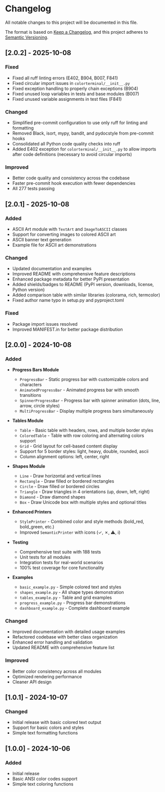 # Changelog

All notable changes to this project will be documented in this file.

The format is based on [Keep a Changelog](https://keepachangelog.com/en/1.0.0/),
and this project adheres to [Semantic Versioning](https://semver.org/spec/v2.0.0.html).

## [2.0.2] - 2025-10-08

### Fixed
- Fixed all ruff linting errors (E402, B904, B007, F841)
- Fixed circular import issues in `colorterminal/__init__.py`
- Fixed exception handling to properly chain exceptions (B904)
- Fixed unused loop variables in tests and base modules (B007)
- Fixed unused variable assignments in test files (F841)

### Changed
- Simplified pre-commit configuration to use only ruff for linting and formatting
- Removed Black, isort, mypy, bandit, and pydocstyle from pre-commit hooks
- Consolidated all Python code quality checks into ruff
- Added E402 exception for `colorterminal/__init__.py` to allow imports after code definitions (necessary to avoid circular imports)

### Improved
- Better code quality and consistency across the codebase
- Faster pre-commit hook execution with fewer dependencies
- All 277 tests passing

## [2.0.1] - 2025-10-08

### Added
- ASCII Art module with `TextArt` and `ImageToASCII` classes
- Support for converting images to colored ASCII art
- ASCII banner text generation
- Example file for ASCII art demonstrations

### Changed
- Updated documentation and examples
- Improved README with comprehensive feature descriptions
- Enhanced package metadata for better PyPI presentation
- Added shields/badges to README (PyPI version, downloads, license, Python version)
- Added comparison table with similar libraries (colorama, rich, termcolor)
- Fixed author name typo in setup.py and pyproject.toml

### Fixed
- Package import issues resolved
- Improved MANIFEST.in for better package distribution

## [2.0.0] - 2024-10-08

### Added
- **Progress Bars Module**
  - `ProgressBar` - Static progress bar with customizable colors and characters
  - `AnimatedProgressBar` - Animated progress bar with smooth transitions
  - `SpinnerProgressBar` - Progress bar with spinner animation (dots, line, arrow, circle styles)
  - `MultiProgressBar` - Display multiple progress bars simultaneously

- **Tables Module**
  - `Table` - Basic table with headers, rows, and multiple border styles
  - `ColoredTable` - Table with row coloring and alternating colors support
  - `Grid` - Grid layout for cell-based content display
  - Support for 5 border styles: light, heavy, double, rounded, ascii
  - Column alignment options: left, center, right

- **Shapes Module**
  - `Line` - Draw horizontal and vertical lines
  - `Rectangle` - Draw filled or bordered rectangles
  - `Circle` - Draw filled or bordered circles
  - `Triangle` - Draw triangles in 4 orientations (up, down, left, right)
  - `Diamond` - Draw diamond shapes
  - `Box` - Draw Unicode box with multiple styles and optional titles

- **Enhanced Printers**
  - `StylePrinter` - Combined color and style methods (bold_red, bold_green, etc.)
  - Improved `SemanticPrinter` with icons (✓, ✗, ⚠, ℹ)

- **Testing**
  - Comprehensive test suite with 188 tests
  - Unit tests for all modules
  - Integration tests for real-world scenarios
  - 100% test coverage for core functionality

- **Examples**
  - `basic_example.py` - Simple colored text and styles
  - `shapes_example.py` - All shape types demonstration
  - `tables_example.py` - Table and grid examples
  - `progress_example.py` - Progress bar demonstrations
  - `dashboard_example.py` - Complete dashboard example

### Changed
- Improved documentation with detailed usage examples
- Refactored codebase with better class organization
- Enhanced error handling and validation
- Updated README with comprehensive feature list

### Improved
- Better color consistency across all modules
- Optimized rendering performance
- Cleaner API design

## [1.0.1] - 2024-10-07

### Changed
- Initial release with basic colored text output
- Support for basic colors and styles
- Simple text formatting functions

## [1.0.0] - 2024-10-06

### Added
- Initial release
- Basic ANSI color codes support
- Simple text coloring functions
